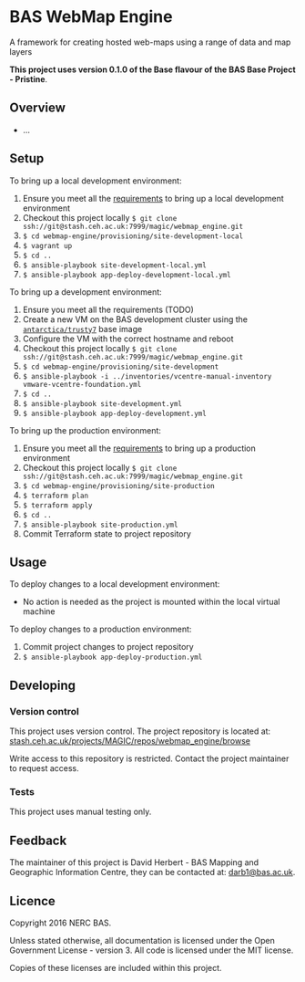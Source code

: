 
# BAS WebMap Engine

A framework for creating hosted web-maps using a range of data and map layers

**This project uses version 0.1.0 of the Base flavour of the BAS Base Project - Pristine**.

## Overview

* ...

## Setup

To bring up a local development environment:

1. Ensure you meet all the
[requirements](https://paper.dropbox.com/doc/BAS-Base-Project-Pristine-Base-Flavour-Usage-ZdMdHHzf8xB4HjxcNuDXa#:h=Environment---local-developmen)
to bring up a local development environment
2. Checkout this project locally `$ git clone ssh://git@stash.ceh.ac.uk:7999/magic/webmap_engine.git`
3. `$ cd webmap-engine/provisioning/site-development-local`
4. `$ vagrant up`
5. `$ cd ..`
6. `$ ansible-playbook site-development-local.yml`
7. `$ ansible-playbook app-deploy-development-local.yml`

To bring up a development environment:

1. Ensure you meet all the requirements (TODO)
2. Create a new VM on the BAS development cluster using the [`antarctica/trusty7`]() base image
3. Configure the VM with the correct hostname and reboot
4. Checkout this project locally `$ git clone ssh://git@stash.ceh.ac.uk:7999/magic/webmap_engine.git`
5. `$ cd webmap-engine/provisioning/site-development`
6. `$ ansible-playbook -i ../inventories/vcentre-manual-inventory vmware-vcentre-foundation.yml`
7. `$ cd ..`
8. `$ ansible-playbook site-development.yml`
9. `$ ansible-playbook app-deploy-development.yml`

To bring up the production environment:

1. Ensure you meet all the
[requirements](https://paper.dropbox.com/doc/BAS-Base-Project-Pristine-Base-Flavour-Usage-ZdMdHHzf8xB4HjxcNuDXa#:h=Environment---production)
to bring up a production environment
2. Checkout this project locally `$ git clone ssh://git@stash.ceh.ac.uk:7999/magic/webmap_engine.git`
3. `$ cd webmap-engine/provisioning/site-production`
4. `$ terraform plan`
5. `$ terraform apply`
6. `$ cd ..`
7. `$ ansible-playbook site-production.yml`
8. Commit Terraform state to project repository

## Usage

To deploy changes to a local development environment:

* No action is needed as the project is mounted within the local virtual machine

To deploy changes to a production environment:

1. Commit project changes to project repository
2. `$ ansible-playbook app-deploy-production.yml`

## Developing

### Version control

This project uses version control. The project repository is located at:
[stash.ceh.ac.uk/projects/MAGIC/repos/webmap_engine/browse](https://stash.ceh.ac.uk/projects/MAGIC/repos/webmap_engine/browse)

Write access to this repository is restricted. Contact the project maintainer to request access.

### Tests

This project uses manual testing only.

## Feedback

The maintainer of this project is David Herbert - BAS Mapping and Geographic Information Centre, they can be contacted 
at: darb1@bas.ac.uk.

## Licence

Copyright 2016 NERC BAS.

Unless stated otherwise, all documentation is licensed under the Open Government License - version 3.
All code is licensed under the MIT license.

Copies of these licenses are included within this project.
